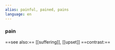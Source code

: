 ```yaml
---
alias: painful, pained, pains
language: en
---
```

### pain
==see also:== [[suffering]], [[upset]]
==contrast:== 